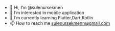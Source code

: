 - 👋 Hi, I’m @sulenursekmen
- 👀 I’m interested in mobile application
- 🌱 I’m currently learning Flutter,Dart,Kotlin
- 📫 How to reach me sulenursekmenn@gmail.com

<!---
sulenursekmen/sulenursekmen is a ✨ special ✨ repository because its `README.md` (this file) appears on your GitHub profile.
You can click the Preview link to take a look at your changes.
--->
